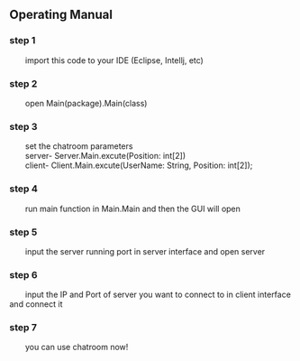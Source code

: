 ## Operating Manual

### step 1
&emsp;&emsp;import this code to your IDE (Eclipse, Intellj, etc)

### step 2
&emsp;&emsp;open Main(package).Main(class)

### step 3
&emsp;&emsp;set the chatroom parameters  
&emsp;&emsp;server- Server.Main.excute(Position: int[2])  
&emsp;&emsp;client- Client.Main.excute(UserName: String, Position: int[2]);

### step 4
&emsp;&emsp;run main function in Main.Main and then the GUI will open

### step 5
&emsp;&emsp;input the server running port in server interface and open server

### step 6
&emsp;&emsp;input the IP and Port of server you want to connect to in client interface and connect it

### step 7
&emsp;&emsp;you can use chatroom now!
